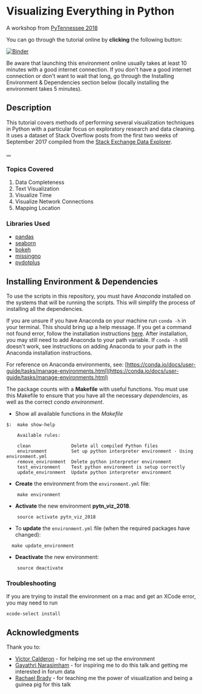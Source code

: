 # Visualizing Everything in Python

A workshop from [PyTennessee 2018](https://www.pytennessee.org/schedule/presentation/187/)

You can go through the tutorial online by **clicking** the following button:

[![Binder](https://mybinder.org/badge.svg)](https://mybinder.org/v2/gh/kbrady/pytn_2018/master)

Be aware that launching this environment online usually takes at least 10 minutes with a good internet connection. If you don't have a good internet connection or don't want to wait that long, go through the Installing Environment & Dependencies section below (locally installing the environment takes 5 minutes).

## Description

This tutorial covers methods of performing several visualization techniques in Python with a particular focus on exploratory research and data cleaning. It uses a dataset of Stack Overflow posts from the first two weeks of September 2017 compiled from the [Stack Exchange Data Explorer](https://data.stackexchange.com/stackoverflow/query/new).

[...](description.md)

### Topics Covered
1. Data Completeness
1. Text Visualization
1. Visualize Time
1. Visualize Network Connections
1. Mapping Location

### Libraries Used
- [pandas](https://pandas.pydata.org)
- [seaborn](https://seaborn.pydata.org)
- [bokeh](https://bokeh.pydata.org/en/latest/)
- [missingno](https://github.com/ResidentMario/missingno)
- [pydotplus](https://pydotplus.readthedocs.io)

## Installing Environment & Dependencies

To use the scripts in this repository, you must have _Anaconda_ installed on the systems that will be running the scripts. This will simplify the process of installing all the dependencies.

If you are unsure if you have Anaconda on your machine run `conda -h` in your terminal. This should bring up a help message. If you get a command not found error, follow the installation instructions [here](https://docs.anaconda.com/anaconda/install/).  After installation, you may still need to add Anaconda to your path variable. If `conda -h` still doesn't work, see instructions on adding Anaconda to your path in the Anaconda installation instructions.

For reference on Anaconda environments, see: [https://conda.io/docs/user-guide/tasks/manage-environments.html](https://conda.io/docs/user-guide/tasks/manage-environments.html)

The package counts with a __Makefile__ with useful functions. You must use this Makefile to ensure that you have all the necessary _dependencies_, as well as the correct _conda environment_. 

* Show all available functions in the _Makefile_

```
$:  make show-help
    
    Available rules:
    
    clean               Delete all compiled Python files
    environment         Set up python interpreter environment - Using environment.yml
    remove_environment  Delete python interpreter environment
    test_environment    Test python environment is setup correctly
    update_environment  Update python interpreter environment
```

* __Create__ the environment from the `environment.yml` file:

```
    make environment
```

* __Activate__ the new environment __pytn_viz_2018__.

```
    source activate pytn_viz_2018
```

* To __update__ the `environment.yml` file (when the required packages have changed):

```
  make update_environment
```

* __Deactivate__ the new environment:

```
    source deactivate
```

### Troubleshooting

If you are trying to install the environment on a mac and get an XCode error, you may need to run
```
xcode-select install
```

## Acknowledgments

Thank you to:
+ [Victor Calderon](https://github.com/vcalderon2009) - for helping me set up the environment
+ [Gayathri Narasimham](https://github.com/gnvandy) - for inspiring me to do this talk and getting me interested in forum data
+ [Rachael Brady](https://github.com/rbrady778) - for teaching me the power of visualization and being a guinea pig for this talk
